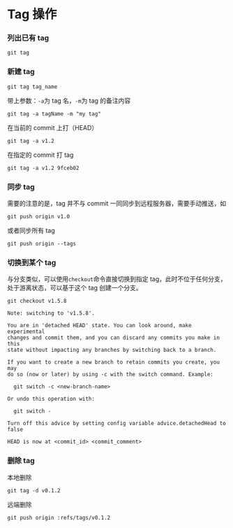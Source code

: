 # Tag 操作

### 列出已有 tag

```shell
git tag
```

### 新建 tag

```shell
git tag tag_name
```

带上参数：`-a`为 tag 名，`-m`为 tag 的备注内容

```shell
git tag -a tagName -m "my tag"
```

在当前的 commit 上打（HEAD）

```shell
git tag -a v1.2
```

在指定的 commit 打 tag

```shell
git tag -a v1.2 9fceb02
```

### 同步 tag

需要的注意的是，tag 并不与 commit 一同同步到远程服务器，需要手动推送，如

```shell
git push origin v1.0
```

或者同步所有 tag
```shell
git push origin --tags
```

### 切换到某个 tag

与分支类似，可以使用`checkout`命令直接切换到指定 tag，此时不位于任何分支，处于游离状态，可以基于这个 tag 创建一个分支。

```shell
git checkout v1.5.8

Note: switching to 'v1.5.8'.

You are in 'detached HEAD' state. You can look around, make experimental
changes and commit them, and you can discard any commits you make in this
state without impacting any branches by switching back to a branch.

If you want to create a new branch to retain commits you create, you may
do so (now or later) by using -c with the switch command. Example:

  git switch -c <new-branch-name>

Or undo this operation with:

  git switch -

Turn off this advice by setting config variable advice.detachedHead to false

HEAD is now at <commit_id> <commit_comment>
```

### 删除 tag

本地删除

```shell
git tag -d v0.1.2 
```

远端删除

```shell
git push origin :refs/tags/v0.1.2
```